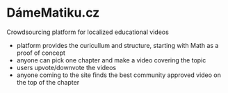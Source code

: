 # DámeMatiku.cz
Crowdsourcing platform for localized educational videos
- platform provides the curicullum and structure, starting with Math as a proof of concept
- anyone can pick one chapter and make a video covering the topic
- users upvote/downvote the videos
- anyone coming to the site finds the best community approved video on the top of the chapter
